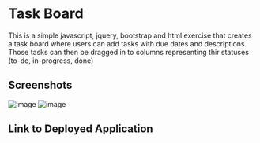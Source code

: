 # Task Board
This is a simple javascript, jquery, bootstrap and html exercise that creates a task board where users can add tasks with due dates and descriptions. Those tasks can then be dragged in to columns representing thir statuses (to-do, in-progress, done)

## Screenshots
![image](https://github.com/bluethreadmade/task-board/assets/169301676/72b32b3e-7c5d-487f-844f-e9c98fa8b253)
![image](https://github.com/bluethreadmade/task-board/assets/169301676/6f321097-25ff-4c24-9f20-ae7e3dbf1c0c)

## Link to Deployed Application
